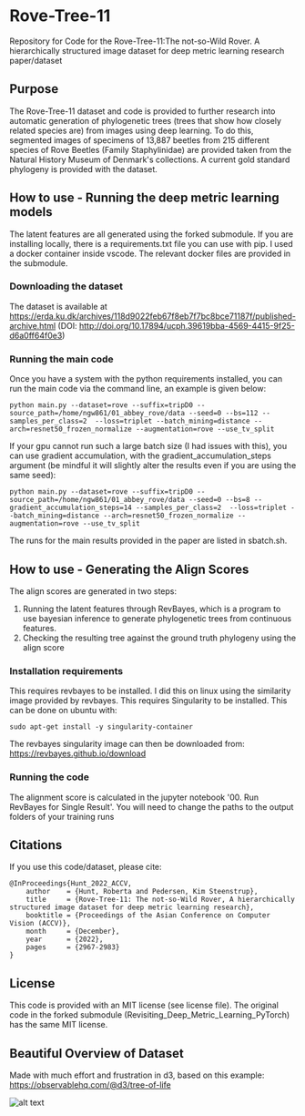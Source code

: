 # Rove-Tree-11
Repository for Code for the Rove-Tree-11:The not-so-Wild Rover. A hierarchically structured image dataset for deep metric learning research paper/dataset

## Purpose
The Rove-Tree-11 dataset and code is provided to further research into automatic generation of phylogenetic trees (trees that show how closely related species are) from images using deep learning. To do this, segmented images of specimens of 13,887 beetles from 215 different species of Rove Beetles (Family Staphylinidae) are provided taken from the Natural History Museum of Denmark's collections. A current gold standard phylogeny is provided with the dataset.

## How to use - Running the deep metric learning models
The latent features are all generated using the forked submodule. If you are installing locally, there is a requirements.txt file you can use with pip. I used a docker container inside vscode. The relevant docker files are provided in the submodule. 

### Downloading the dataset

The dataset is available at https://erda.ku.dk/archives/118d9022feb67f8eb7f7bc8bce71187f/published-archive.html (DOI: http://doi.org/10.17894/ucph.39619bba-4569-4415-9f25-d6a0ff64f0e3)

### Running the main code
Once you have a system with the python requirements installed, you can run the main code via the command line, an example is given below:
```
python main.py --dataset=rove --suffix=tripD0 --source_path=/home/ngw861/01_abbey_rove/data --seed=0 --bs=112 --samples_per_class=2  --loss=triplet --batch_mining=distance --arch=resnet50_frozen_normalize --augmentation=rove --use_tv_split
```

If your gpu cannot run such a large batch size (I had issues with this), you can use gradient accumulation, with the gradient_accumulation_steps argument (be mindful it will slightly alter the results even if you are using the same seed):
```
python main.py --dataset=rove --suffix=tripD0 --source_path=/home/ngw861/01_abbey_rove/data --seed=0 --bs=8 --gradient_accumulation_steps=14 --samples_per_class=2  --loss=triplet --batch_mining=distance --arch=resnet50_frozen_normalize --augmentation=rove --use_tv_split
```
The runs for the main results provided in the paper are listed in sbatch.sh.


## How to use - Generating the Align Scores
The align scores are generated in two steps:
1. Running the latent features through RevBayes, which is a program to use bayesian inference to generate phylogenetic trees from continuous features.
2. Checking the resulting tree against the ground truth phylogeny using the align score


### Installation requirements
This requires revbayes to be installed. I did this on linux using the similarity image provided by revbayes. This requires Singularity to be installed. This can be done on ubuntu with:
```
sudo apt-get install -y singularity-container
```

The revbayes singularity image can then be downloaded from: https://revbayes.github.io/download

### Running the code
The alignment score is calculated in the jupyter notebook '00. Run RevBayes for Single Result'. You will need to change the paths to the output folders of your training runs

## Citations
If you use this code/dataset, please cite:
```
@InProceedings{Hunt_2022_ACCV,
    author    = {Hunt, Roberta and Pedersen, Kim Steenstrup},
    title     = {Rove-Tree-11: The not-so-Wild Rover, A hierarchically structured image dataset for deep metric learning research},
    booktitle = {Proceedings of the Asian Conference on Computer Vision (ACCV)},
    month     = {December},
    year      = {2022},
    pages     = {2967-2983}
}
```

## License
This code is provided with an MIT license (see license file). The original code in the forked submodule (Revisiting_Deep_Metric_Learning_PyTorch) has the same MIT license. 

## Beautiful Overview of Dataset
Made with much effort and frustration in d3, based on this example: https://observablehq.com/@d3/tree-of-life

![alt text](https://github.com/robertahunt/Rove-Tree-11/blob/main/images/chart_white.png?raw=true)

